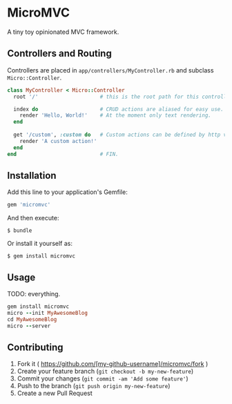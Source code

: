 # MicroMVC

A tiny toy opinionated MVC framework. 

## Controllers and Routing

Controllers are placed in `app/controllers/MyController.rb` and subclass `Micro::Controller`.  

```ruby
class MyController < Micro::Controller
  root '/'                    # this is the root path for this controller.

  index do                    # CRUD actions are aliased for easy use.
    render 'Hello, World!'    # At the moment only text rendering.
  end
  
  get '/custom', :custom do   # Custom actions can be defined by http verbs.
    render 'A custom action!'
  end
end                           # FIN.
```

## Installation

Add this line to your application's Gemfile:

```ruby
gem 'micromvc'
```

And then execute:

    $ bundle

Or install it yourself as:

    $ gem install micromvc

## Usage

TODO: everything.

```ruby
gem install micromvc
micro --init MyAwesomeBlog
cd MyAwesomeBlog
micro --server
```

## Contributing

1. Fork it ( https://github.com/[my-github-username]/micromvc/fork )
2. Create your feature branch (`git checkout -b my-new-feature`)
3. Commit your changes (`git commit -am 'Add some feature'`)
4. Push to the branch (`git push origin my-new-feature`)
5. Create a new Pull Request

